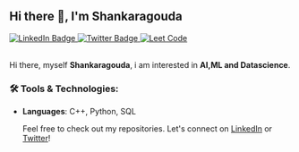 ## Hi there 👋, I'm Shankaragouda
<div id="badges">
  <a href="https://www.linkedin.com/in/shankar-gouda">
    <img src="https://img.shields.io/badge/LinkedIn-orange?style=for-the-badge&logo=linkedin&logoColor=white" alt="LinkedIn Badge"/>
  </a>
  <a href="https://twitter.com/">
    <img src="https://img.shields.io/badge/Twitter-blue?style=for-the-badge&logo=twitter&logoColor=white" alt="Twitter Badge"/>
  </a>
  <a href="https://leetcode.com/u/">
    <img src="https://img.shields.io/badge/Leetcode-yello?style=for-the-badge&logo=leetcode&logoColor=white" alt="Leet Code"/>
  </a>
</div>
<!-- <br /> -->
<br />

Hi there, myself **Shankaragouda**, i am interested in **AI,ML and Datascience**.




### 🛠 Tools & Technologies:
- **Languages**: C++, Python, SQL

  Feel free to check out my repositories. Let's connect on [LinkedIn](https://linkedin.com/in/shankar-gouda) or [Twitter](https://twitter.com/yourname)!
<!--- **Frameworks**: Django, React, TensorFlow

<!--
**shankar1S/shankar1S** is a ✨ _special_ ✨ repository because its `README.md` (this file) appears on your GitHub profile.

Here are some ideas to get you started:

- 🔭 I’m currently working on ...
- 🌱 I’m currently learning ...
- 👯 I’m looking to collaborate on ...
- 🤔 I’m looking for help with ...
- 💬 Ask me about ...
- 📫 How to reach me: ...
- 😄 Pronouns: ...
- ⚡ Fun fact: ...
-->
